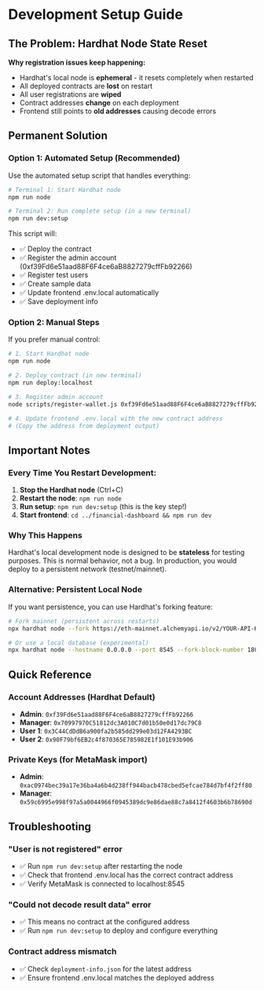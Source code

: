 # Development Setup Guide

## The Problem: Hardhat Node State Reset

**Why registration issues keep happening:**

- Hardhat's local node is **ephemeral** - it resets completely when restarted
- All deployed contracts are **lost** on restart
- All user registrations are **wiped**
- Contract addresses **change** on each deployment
- Frontend still points to **old addresses** causing decode errors

## Permanent Solution

### Option 1: Automated Setup (Recommended)

Use the automated setup script that handles everything:

```bash
# Terminal 1: Start Hardhat node
npm run node

# Terminal 2: Run complete setup (in a new terminal)
npm run dev:setup
```

This script will:

- ✅ Deploy the contract
- ✅ Register the admin account (0xf39Fd6e51aad88F6F4ce6aB8827279cffFb92266)
- ✅ Register test users
- ✅ Create sample data
- ✅ Update frontend .env.local automatically
- ✅ Save deployment info

### Option 2: Manual Steps

If you prefer manual control:

```bash
# 1. Start Hardhat node
npm run node

# 2. Deploy contract (in new terminal)
npm run deploy:localhost

# 3. Register admin account
node scripts/register-wallet.js 0xf39Fd6e51aad88F6F4ce6aB8827279cffFb92266 2 "Admin User" "admin@example.com"

# 4. Update frontend .env.local with the new contract address
# (Copy the address from deployment output)
```

## Important Notes

### Every Time You Restart Development:

1. **Stop the Hardhat node** (Ctrl+C)
2. **Restart the node**: `npm run node`
3. **Run setup**: `npm run dev:setup` (this is the key step!)
4. **Start frontend**: `cd ../financial-dashboard && npm run dev`

### Why This Happens

Hardhat's local development node is designed to be **stateless** for testing purposes. This is normal behavior, not a bug. In production, you would deploy to a persistent network (testnet/mainnet).

### Alternative: Persistent Local Node

If you want persistence, you can use Hardhat's forking feature:

```bash
# Fork mainnet (persistent across restarts)
npx hardhat node --fork https://eth-mainnet.alchemyapi.io/v2/YOUR-API-KEY

# Or use a local database (experimental)
npx hardhat node --hostname 0.0.0.0 --port 8545 --fork-block-number 18000000
```

## Quick Reference

### Account Addresses (Hardhat Default)

- **Admin**: `0xf39Fd6e51aad88F6F4ce6aB8827279cffFb92266`
- **Manager**: `0x70997970C51812dc3A010C7d01b50e0d17dc79C8`
- **User 1**: `0x3C44CdDdB6a900fa2b585dd299e03d12FA4293BC`
- **User 2**: `0x90F79bf6EB2c4f870365E785982E1f101E93b906`

### Private Keys (for MetaMask import)

- **Admin**: `0xac0974bec39a17e36ba4a6b4d238ff944bacb478cbed5efcae784d7bf4f2ff80`
- **Manager**: `0x59c6995e998f97a5a0044966f0945389dc9e86dae88c7a8412f4603b6b78690d`

## Troubleshooting

### "User is not registered" error

- ✅ Run `npm run dev:setup` after restarting the node
- ✅ Check that frontend .env.local has the correct contract address
- ✅ Verify MetaMask is connected to localhost:8545

### "Could not decode result data" error

- ✅ This means no contract at the configured address
- ✅ Run `npm run dev:setup` to deploy and configure everything

### Contract address mismatch

- ✅ Check `deployment-info.json` for the latest address
- ✅ Ensure frontend .env.local matches the deployed address
